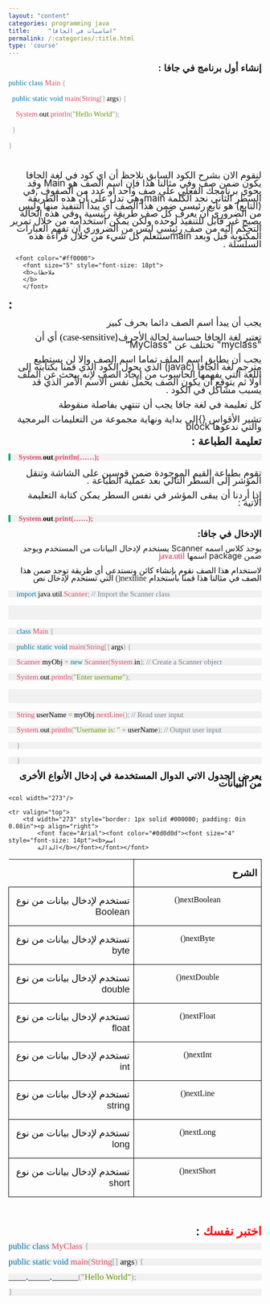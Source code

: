 ```yaml
---
layout: "content"
categories: programming java
title:     "اساسيات في الجافا"
permalink: /:categories/:title.html
type: 'course'
---
```


<p dir="rtl" align="right" style="margin-bottom: 0.11in; line-height: 108%">
<font face="Arial"><font size="4" style="font-size: 14pt"><b>إنشاء
أول برنامج في جافا </b></font></font><font size="4" style="font-size: 14pt; direction:rtl;"><b>:</b></font>
</p>
<div class="code-box">
<p>
  <font color="#0077aa"><font face="Consolas, serif"><font size="3" style="font-size: 11pt">public</font></font></font><font color="#000000"><font face="Consolas, serif"><font size="3" style="font-size: 11pt">
  </font></font></font><font color="#0077aa"><font face="Consolas, serif"><font size="3" style="font-size: 11pt">class</font></font></font><font color="#000000"><font face="Consolas, serif"><font size="3" style="font-size: 11pt">
  </font></font></font><font color="#dd4a68"><font face="Consolas, serif"><font size="3" style="font-size: 11pt">Main</font></font></font><font color="#000000"><font face="Consolas, serif"><font size="3" style="font-size: 11pt">
  </font></font></font><font color="#999999"><font face="Consolas, serif"><font size="3" style="font-size: 11pt">{</font></font></font>
</p>
<p>
  <font color="#000000">  </font><font color="#0077aa"><font face="Consolas, serif"><font size="3" style="font-size: 11pt">&nbsp;&nbsp;public</font></font></font><font color="#000000"><font face="Consolas, serif"><font size="3" style="font-size: 11pt">
  </font></font></font><font color="#0077aa"><font face="Consolas, serif"><font size="3" style="font-size: 11pt">static</font></font></font><font color="#000000"><font face="Consolas, serif"><font size="3" style="font-size: 11pt">
  </font></font></font><font color="#0077aa"><font face="Consolas, serif"><font size="3" style="font-size: 11pt">void</font></font></font><font color="#000000"><font face="Consolas, serif"><font size="3" style="font-size: 11pt">
  </font></font></font><font color="#dd4a68"><font face="Consolas, serif"><font size="3" style="font-size: 11pt">main</font></font></font><font color="#999999"><font face="Consolas, serif"><font size="3" style="font-size: 11pt">(</font></font></font><font color="#dd4a68"><font face="Consolas, serif"><font size="3" style="font-size: 11pt">String</font></font></font><font color="#999999"><font face="Consolas, serif"><font size="3" style="font-size: 11pt">[]</font></font></font><font color="#000000"><font face="Consolas, serif"><font size="3" style="font-size: 11pt">
  args</font></font></font><font color="#999999"><font face="Consolas, serif"><font size="3" style="font-size: 11pt">)</font></font></font><font color="#000000"><font face="Consolas, serif"><font size="3" style="font-size: 11pt">
  </font></font></font><font color="#999999"><font face="Consolas, serif"><font size="3" style="font-size: 11pt">{</font></font></font>
</p>
<p>
  <font color="#000000">    </font><font color="#dd4a68"><font face="Consolas, serif"><font size="3" style="font-size: 11pt">&nbsp;&nbsp;&nbsp;&nbsp;System</font></font></font><font color="#999999"><font face="Consolas, serif"><font size="3" style="font-size: 11pt">.</font></font></font><font color="#000000"><font face="Consolas, serif"><font size="3" style="font-size: 11pt">out</font></font></font><font color="#999999"><font face="Consolas, serif"><font size="3" style="font-size: 11pt">.</font></font></font><font color="#dd4a68"><font face="Consolas, serif"><font size="3" style="font-size: 11pt">println</font></font></font><font color="#999999"><font face="Consolas, serif"><font size="3" style="font-size: 11pt">(</font></font></font><font color="#669900"><font face="Consolas, serif"><font size="3" style="font-size: 11pt">&quot;Hello
  World&quot;</font></font></font><font color="#999999"><font face="Consolas, serif"><font size="3" style="font-size: 11pt">);</font></font></font>
</p>
<p>
  <font color="#000000"></font><font color="#999999"><font face="Consolas, serif"><font size="3" style="font-size: 11pt">&nbsp;&nbsp;}</font></font></font>
</p>
<p>
  <font color="#999999"><font face="Consolas, serif"><font size="3" style="font-size: 11pt">}</font></font></font>
</p>
<p dir="rtl" align="right" style="margin-bottom: 0.11in; line-height: 108%">
<br/>
</p>
</div>
<p dir="rtl" align="right" style="margin-bottom: 0.11in; line-height: 108%">
<font face="Arial"><font size="4" style="font-size: 14pt">لنقوم
الان بشرح الكود السابق نلاحظ أن  </font><font size="4" style="font-size: 14pt">ا</font><font size="4" style="font-size: 14pt">ي
كود في لغة الجافا يكون ضمن صف وفي مثالنا
هذا فإن اسم الصف هو </font></font><font size="4" style="font-size: 14pt">Main
 </font><font face="Arial"><font size="4" style="font-size: 14pt">وقد
يحوي برنامجك  الفعلي على صف واحد او عدد
من الصفوف </font></font><font size="4" style="font-size: 14pt">,</font><font face="Arial"><font size="4" style="font-size: 14pt">في
السطر الثاني نجد  الكلمة   </font></font><font size="4" style="font-size: 14pt">main</font><font face="Arial"><font size="4" style="font-size: 14pt">وهي
تدل على أن هذه الطريقة </font></font><font size="4" style="font-size: 14pt">(</font><font face="Arial"><font size="4" style="font-size: 14pt">التابع</font></font><font size="4" style="font-size: 14pt">)
</font><font face="Arial"><font size="4" style="font-size: 14pt">هو
تابع رئيسي ضمن هذا الصف  أي يبدأ التنفيذ
منها وليس من الضروري أن يعرف كل صف طريقة
رئيسية </font></font><font size="4" style="font-size: 14pt">,</font><font face="Arial"><font size="4" style="font-size: 14pt">وفي
هذه الحالة يصبح غير قابل للتنفيذ لوحده
ولكن يمكن استخدامه من خلال تمرير التحكم
إليه من صف رئيسي ليس من الضروري ان تفهم
 العبارات المكتوبة قبل وبعد  </font></font><font size="4" style="font-size: 14pt">main</font><font face="Arial"><font size="4" style="font-size: 14pt">ستتعلم
كل شيء من خلال  قراءة هذه السلسلة </font></font><font size="4" style="font-size: 14pt">.</font>
</p>
<p dir="rtl" align="right" style="margin-bottom: 0.11in; line-height: 108%">
  <font face="Arial">

      <font color="#ff0000">
        <font size="5" style="font-size: 18pt">
        <b>ملاحظات
        </b>
        </font>

  </font>
  <font size="5" style="font-size: 18pt">
    <b>:</b>
  </font>
</font>

</p>
<p dir="rtl" align="right" style="margin-bottom: 0.11in; line-height: 108%">
 <font face="Arial"><font size="4" style="font-size: 14pt">يجب
أن يبدأ اسم ال</font><font size="4" style="font-size: 14pt">صف</font><font size="4" style="font-size: 14pt">
دائما بحرف كبير</font></font>
</p>
<p dir="rtl" align="right" style="margin-bottom: 0.11in; line-height: 108%">
<font face="Arial"><font size="4" style="font-size: 14pt">تعتبر
لغة الجافا حساسة لحالة الأحرف</font></font><font size="4" style="font-size: 14pt">(</font><font color="#000000"><font face="Verdana, serif"><font size="4" style="font-size: 14pt"><span style="background: #ffffff">case-sensitive)</span></font></font></font><font size="4" style="font-size: 14pt">
</font><font face="Arial"><font size="4" style="font-size: 14pt">أي
أن </font></font><font size="4" style="font-size: 14pt">&quot;myclass</font><font size="4" style="font-size: 14pt">&quot;
</font><font face="Arial"><font size="4" style="font-size: 14pt">تختلف
عن </font></font><font size="4" style="font-size: 14pt">&quot;MyClass&quot;</font>
</p>
<p dir="rtl" align="right" style="margin-bottom: 0.11in; line-height: 108%">
 <font face="Arial"><font size="4" style="font-size: 14pt">يجب
 أن يطابق  اسم الملف تماما اسم الصف وإلا
لن يستطيع مترجم لغة الجافا </font></font><font size="4" style="font-size: 14pt">(javac)
</font><font face="Arial"><font size="4" style="font-size: 14pt">الذي
يحول الكود الذي قمنا بكتابته إلى اللغة
التي يفهمها الحاسوب من إيجاد الصف لإنه
يبحث عن الملف أولا ثم يتوقع أن يكون الصف
يحمل نفس الاسم الأمر الذي قد يسبب مشاكل
في الكود </font></font><font size="4" style="font-size: 14pt">.</font>
</p>
<p dir="rtl" align="right" style="margin-bottom: 0.11in; line-height: 108%">
<font face="Arial"><font size="4" style="font-size: 14pt">كل
تعليمة في لغة جافا يجب أن تنتهي بفاصلة
منقوطة </font></font>

</p>
<p dir="rtl" align="right" style="margin-bottom: 0.11in; line-height: 108%">
<font face="Arial"><font size="4" style="font-size: 14pt">تشير
الأقواس  </font></font><font size="4" style="font-size: 14pt">{}</font><font face="Arial"><font size="4" style="font-size: 14pt">إلى
بداية ونهاية مجموعة من التعليمات البرمجية
والتي ندعوها   </font></font><font size="4" style="font-size: 14pt">block
</font>

</p>
<p dir="rtl" align="right" style="margin-bottom: 0.11in; line-height: 108%">
<font face="Arial"><font size="4" style="font-size: 16pt"><b>تعليمة
الطباعة </b></font></font><font size="4" style="font-size: 16pt"><b>:</b></font>
</p>
<p style="margin-top: 0.17in; margin-bottom: 0.17in; border-top: none; border-bottom: none; border-left: 3.00pt solid #04aa6d; border-right: none; padding-top: 0in; padding-bottom: 0in; padding-left: 0.17in; padding-right: 0in; line-height: 100%; background: #f1f1f1">
<font color="#dd4a68"><font face="Consolas, serif"><font size="3" style="font-size: 11pt"><b>System</b></font></font></font><font color="#999999"><font face="Consolas, serif"><font size="3" style="font-size: 11pt"><b>.</b></font></font></font><font color="#000000"><font face="Consolas, serif"><font size="3" style="font-size: 11pt"><b>out</b></font></font></font><font color="#999999"><font face="Consolas, serif"><font size="3" style="font-size: 11pt"><b>.</b></font></font></font><font color="#dd4a68"><font face="Consolas, serif"><font size="3" style="font-size: 11pt"><b>println(……);</b></font></font></font>
</p>
<p dir="rtl" align="right" style="margin-bottom: 0.11in; line-height: 108%">
<font face="Arial"><font size="4" style="font-size: 14pt">تقوم
بطباعة القيم الموجودة ضمن قوسين على
الشاشة وتنقل المؤشر إلى السطر التالي
بعد عملية الطباعة </font></font><font size="4" style="font-size: 14pt">.</font>
</p>
<p dir="rtl" align="right" style="margin-bottom: 0.11in; line-height: 108%">
<font face="Arial"><font size="4" style="font-size: 14pt">إذا
أردنا أن يبقى المؤشر في نفس السطر يمكن
كتابة التعليمة الأتية </font></font><font size="4" style="font-size: 14pt">:</font>
</p>
<p style="margin-top: 0.17in; margin-bottom: 0.17in; border-top: none; border-bottom: none; border-left: 3.00pt solid #04aa6d; border-right: none; padding-top: 0in; padding-bottom: 0in; padding-left: 0.17in; padding-right: 0in; line-height: 100%; background: #f1f1f1">
<font color="#dd4a68"><font face="Consolas, serif"><font size="3" style="font-size: 11pt"><b>System</b></font></font></font><font color="#999999"><font face="Consolas, serif"><font size="3" style="font-size: 11pt"><b>.</b></font></font></font><font color="#000000"><font face="Consolas, serif"><font size="3" style="font-size: 11pt"><b>out</b></font></font></font><font color="#999999"><font face="Consolas, serif"><font size="3" style="font-size: 11pt"><b>.</b></font></font></font><font color="#dd4a68"><font face="Consolas, serif"><font size="3" style="font-size: 11pt"><b>print(……);</b></font></font></font>
</p>
<p dir="rtl" align="right" style="margin-bottom: 0.11in; line-height: 108%">
<font face="Arial"><font size="4" style="font-size: 14pt"><b>الإدخال
في جافا</b></font></font><font size="4" style="font-size: 14pt"><b>:</b></font>
</p>
<p dir="rtl" align="right" style="margin-bottom: 0.11in; line-height: 108%">
<font face="Arial"><font size="3" style="font-size: 12pt">يوجد
كلاس اسمه </font></font><font size="3" style="font-size: 12pt">Scanner
</font><font face="Arial"><font size="3" style="font-size: 12pt">يستخدم
لإدخال البيانات من المستخدم ويوجد ضمن
</font></font><font size="3" style="font-size: 12pt">package
</font><font face="Arial"><font size="3" style="font-size: 12pt">اسمها
</font></font><font color="#dc143c"><font face="Consolas, serif"><font size="3" style="font-size: 12pt">java.util</font></font></font>
</p>
<p dir="rtl" align="right" style="margin-bottom: 0.11in; line-height: 108%">
<font face="Arial"><font color="#0d0d0d"><font size="3" style="font-size: 12pt">لاستخدام
هذا الصف نقوم بإنشاء كائن ونستدعي أي
طريقة توجد ضمن هذا الصف في مثالنا هذا
قمنا باستخدام </font></font><font face="Consolas, serif"><font size="3" style="font-size: 12pt">nextline()</font></font></font><font color="#0d0d0d"><font face="Consolas, serif"><font size="3" style="font-size: 12pt">
</font></font><font face="Arial"><font size="3" style="font-size: 12pt">التي
تستخدم لإدخال نص </font></font></font>
</p>

<div class="code-box">
<p style="margin-top: 0.17in; margin-bottom: 0.17in; border-top: none; border-bottom: none; border-right: none; padding-top: 0in; padding-bottom: 0in; padding-left: 0.17in; padding-right: 0in; line-height: 100%; background: #f1f1f1">
<font face="Courier New, serif"><font size="2" style="font-size: 10pt"><font color="#0077aa"><font face="Consolas, serif"><font size="3" style="font-size: 11pt">import</font></font></font><font face="Courier New, serif"><font size="2" style="font-size: 10pt"><font color="#000000"><font face="Consolas, serif"><font size="3" style="font-size: 11pt">
</font></font></font></font></font><font color="#000000"><font face="Consolas, serif"><font size="3" style="font-size: 11pt">java</font></font></font><font color="#999999"><font face="Consolas, serif"><font size="3" style="font-size: 11pt">.</font></font></font><font color="#000000"><font face="Consolas, serif"><font size="3" style="font-size: 11pt">util</font></font></font><font color="#999999"><font face="Consolas, serif"><font size="3" style="font-size: 11pt">.</font></font></font><font color="#dd4a68"><font face="Consolas, serif"><font size="3" style="font-size: 11pt">Scanner</font></font></font><font color="#999999"><font face="Consolas, serif"><font size="3" style="font-size: 11pt">;</font></font></font><font face="Courier New, serif"><font size="2" style="font-size: 10pt"><font color="#000000"><font face="Consolas, serif"><font size="3" style="font-size: 11pt">
 </font></font></font></font></font><font color="#708090"><font face="Consolas, serif"><font size="3" style="font-size: 11pt">//
Import the Scanner class</font></font></font></font></font>
</p>
<p style="margin-top: 0.17in; margin-bottom: 0.17in; border-top: none; border-bottom: none; border-right: none; padding-top: 0in; padding-bottom: 0in; padding-left: 0.17in; padding-right: 0in; line-height: 100%; background: #f1f1f1">
<br/>
<br/>
</p>
<p style="margin-top: 0.17in; margin-bottom: 0.17in; border-top: none; border-bottom: none; border-right: none; padding-top: 0in; padding-bottom: 0in; padding-left: 0.17in; padding-right: 0in; line-height: 100%; background: #f1f1f1">
<font face="Courier New, serif"><font size="2" style="font-size: 10pt"><font color="#0077aa"><font face="Consolas, serif"><font size="3" style="font-size: 11pt">class</font></font></font><font face="Courier New, serif"><font size="2" style="font-size: 10pt"><font color="#000000"><font face="Consolas, serif"><font size="3" style="font-size: 11pt">
</font></font></font></font></font><font color="#dd4a68"><font face="Consolas, serif"><font size="3" style="font-size: 11pt">Main</font></font></font><font face="Courier New, serif"><font size="2" style="font-size: 10pt"><font color="#000000"><font face="Consolas, serif"><font size="3" style="font-size: 11pt">
</font></font></font></font></font><font color="#999999"><font face="Consolas, serif"><font size="3" style="font-size: 11pt">{</font></font></font></font></font>
</p>
<p style="margin-top: 0.17in; margin-bottom: 0.17in; border-top: none; border-bottom: none; border-right: none; padding-top: 0in; padding-bottom: 0in; padding-left: 0.17in; padding-right: 0in; line-height: 100%; background: #f1f1f1">
<font color="#000000">  </font><font face="Courier New, serif"><font size="2" style="font-size: 10pt"><font color="#0077aa"><font face="Consolas, serif"><font size="3" style="font-size: 11pt">public</font></font></font><font face="Courier New, serif"><font size="2" style="font-size: 10pt"><font color="#000000"><font face="Consolas, serif"><font size="3" style="font-size: 11pt">
</font></font></font></font></font><font color="#0077aa"><font face="Consolas, serif"><font size="3" style="font-size: 11pt">static</font></font></font><font face="Courier New, serif"><font size="2" style="font-size: 10pt"><font color="#000000"><font face="Consolas, serif"><font size="3" style="font-size: 11pt">
</font></font></font></font></font><font color="#0077aa"><font face="Consolas, serif"><font size="3" style="font-size: 11pt">void</font></font></font><font face="Courier New, serif"><font size="2" style="font-size: 10pt"><font color="#000000"><font face="Consolas, serif"><font size="3" style="font-size: 11pt">
</font></font></font></font></font><font color="#dd4a68"><font face="Consolas, serif"><font size="3" style="font-size: 11pt">main</font></font></font><font color="#999999"><font face="Consolas, serif"><font size="3" style="font-size: 11pt">(</font></font></font><font color="#dd4a68"><font face="Consolas, serif"><font size="3" style="font-size: 11pt">String</font></font></font><font color="#999999"><font face="Consolas, serif"><font size="3" style="font-size: 11pt">[]</font></font></font><font face="Courier New, serif"><font size="2" style="font-size: 10pt"><font color="#000000"><font face="Consolas, serif"><font size="3" style="font-size: 11pt">
args</font></font></font></font></font><font color="#999999"><font face="Consolas, serif"><font size="3" style="font-size: 11pt">)</font></font></font><font face="Courier New, serif"><font size="2" style="font-size: 10pt"><font color="#000000"><font face="Consolas, serif"><font size="3" style="font-size: 11pt">
</font></font></font></font></font><font color="#999999"><font face="Consolas, serif"><font size="3" style="font-size: 11pt">{</font></font></font></font></font>
</p>
<p style="margin-top: 0.17in; margin-bottom: 0.17in; border-top: none; border-bottom: none; border-right: none; padding-top: 0in; padding-bottom: 0in; padding-left: 0.17in; padding-right: 0in; line-height: 100%; background: #f1f1f1">
<font color="#000000">    </font><font face="Courier New, serif"><font size="2" style="font-size: 10pt"><font color="#dd4a68"><font face="Consolas, serif"><font size="3" style="font-size: 11pt">Scanner</font></font></font><font face="Courier New, serif"><font size="2" style="font-size: 10pt"><font color="#000000"><font face="Consolas, serif"><font size="3" style="font-size: 11pt">
myObj </font></font></font></font></font><font color="#9a6e3a"><font face="Consolas, serif"><font size="3" style="font-size: 11pt">=</font></font></font><font face="Courier New, serif"><font size="2" style="font-size: 10pt"><font color="#000000"><font face="Consolas, serif"><font size="3" style="font-size: 11pt">
</font></font></font></font></font><font color="#0077aa"><font face="Consolas, serif"><font size="3" style="font-size: 11pt">new</font></font></font><font face="Courier New, serif"><font size="2" style="font-size: 10pt"><font color="#000000"><font face="Consolas, serif"><font size="3" style="font-size: 11pt">
</font></font></font></font></font><font color="#dd4a68"><font face="Consolas, serif"><font size="3" style="font-size: 11pt">Scanner</font></font></font><font color="#999999"><font face="Consolas, serif"><font size="3" style="font-size: 11pt">(</font></font></font><font color="#dd4a68"><font face="Consolas, serif"><font size="3" style="font-size: 11pt">System</font></font></font><font color="#999999"><font face="Consolas, serif"><font size="3" style="font-size: 11pt">.</font></font></font><font face="Courier New, serif"><font size="2" style="font-size: 10pt"><font color="#000000"><font face="Consolas, serif"><font size="3" style="font-size: 11pt">in</font></font></font></font></font><font color="#999999"><font face="Consolas, serif"><font size="3" style="font-size: 11pt">);</font></font></font><font face="Courier New, serif"><font size="2" style="font-size: 10pt"><font color="#000000"><font face="Consolas, serif"><font size="3" style="font-size: 11pt">
 </font></font></font></font></font><font color="#708090"><font face="Consolas, serif"><font size="3" style="font-size: 11pt">//
Create a Scanner object</font></font></font></font></font>
</p>
<p style="margin-top: 0.17in; margin-bottom: 0.17in; border-top: none; border-bottom: none; border-right: none; padding-top: 0in; padding-bottom: 0in; padding-left: 0.17in; padding-right: 0in; line-height: 100%; background: #f1f1f1">
<font color="#000000">    </font><font face="Courier New, serif"><font size="2" style="font-size: 10pt"><font color="#dd4a68"><font face="Consolas, serif"><font size="3" style="font-size: 11pt">System</font></font></font><font color="#999999"><font face="Consolas, serif"><font size="3" style="font-size: 11pt">.</font></font></font><font face="Courier New, serif"><font size="2" style="font-size: 10pt"><font color="#000000"><font face="Consolas, serif"><font size="3" style="font-size: 11pt">out</font></font></font></font></font><font color="#999999"><font face="Consolas, serif"><font size="3" style="font-size: 11pt">.</font></font></font><font color="#dd4a68"><font face="Consolas, serif"><font size="3" style="font-size: 11pt">println</font></font></font><font color="#999999"><font face="Consolas, serif"><font size="3" style="font-size: 11pt">(</font></font></font><font color="#669900"><font face="Consolas, serif"><font size="3" style="font-size: 11pt">&quot;Enter
username&quot;</font></font></font><font color="#999999"><font face="Consolas, serif"><font size="3" style="font-size: 11pt">);</font></font></font></font></font>
</p>
<p style="margin-top: 0.17in; margin-bottom: 0.17in; border-top: none; border-bottom: none; border-right: none; padding-top: 0in; padding-bottom: 0in; padding-left: 0.17in; padding-right: 0in; line-height: 100%; background: #f1f1f1">
<br/>
<br/>


</p>
<p style="margin-top: 0.17in; margin-bottom: 0.17in; border-top: none; border-bottom: none; border-right: none; padding-top: 0in; padding-bottom: 0in; padding-left: 0.17in; padding-right: 0in; line-height: 100%; background: #f1f1f1">
<font color="#000000">    </font><font face="Courier New, serif"><font size="2" style="font-size: 10pt"><font color="#dd4a68"><font face="Consolas, serif"><font size="3" style="font-size: 11pt">String</font></font></font><font face="Courier New, serif"><font size="2" style="font-size: 10pt"><font color="#000000"><font face="Consolas, serif"><font size="3" style="font-size: 11pt">
userName </font></font></font></font></font><font color="#9a6e3a"><font face="Consolas, serif"><font size="3" style="font-size: 11pt">=</font></font></font><font face="Courier New, serif"><font size="2" style="font-size: 10pt"><font color="#000000"><font face="Consolas, serif"><font size="3" style="font-size: 11pt">
myObj</font></font></font></font></font><font color="#999999"><font face="Consolas, serif"><font size="3" style="font-size: 11pt">.</font></font></font><font color="#dd4a68"><font face="Consolas, serif"><font size="3" style="font-size: 11pt">nextLine</font></font></font><font color="#999999"><font face="Consolas, serif"><font size="3" style="font-size: 11pt">();</font></font></font><font face="Courier New, serif"><font size="2" style="font-size: 10pt"><font color="#000000"><font face="Consolas, serif"><font size="3" style="font-size: 11pt">
 </font></font></font></font></font><font color="#708090"><font face="Consolas, serif"><font size="3" style="font-size: 11pt">//
Read user input</font></font></font></font></font>
</p>
<p style="margin-top: 0.17in; margin-bottom: 0.17in; border-top: none; border-bottom: none; border-right: none; padding-top: 0in; padding-bottom: 0in; padding-left: 0.17in; padding-right: 0in; line-height: 100%; background: #f1f1f1">
<font color="#000000">    </font><font face="Courier New, serif"><font size="2" style="font-size: 10pt"><font color="#dd4a68"><font face="Consolas, serif"><font size="3" style="font-size: 11pt">System</font></font></font><font color="#999999"><font face="Consolas, serif"><font size="3" style="font-size: 11pt">.</font></font></font><font face="Courier New, serif"><font size="2" style="font-size: 10pt"><font color="#000000"><font face="Consolas, serif"><font size="3" style="font-size: 11pt">out</font></font></font></font></font><font color="#999999"><font face="Consolas, serif"><font size="3" style="font-size: 11pt">.</font></font></font><font color="#dd4a68"><font face="Consolas, serif"><font size="3" style="font-size: 11pt">println</font></font></font><font color="#999999"><font face="Consolas, serif"><font size="3" style="font-size: 11pt">(</font></font></font><font color="#669900"><font face="Consolas, serif"><font size="3" style="font-size: 11pt">&quot;Username
is: &quot;</font></font></font><font face="Courier New, serif"><font size="2" style="font-size: 10pt"><font color="#000000"><font face="Consolas, serif"><font size="3" style="font-size: 11pt">
</font></font></font></font></font><font color="#9a6e3a"><font face="Consolas, serif"><font size="3" style="font-size: 11pt">+</font></font></font><font face="Courier New, serif"><font size="2" style="font-size: 10pt"><font color="#000000"><font face="Consolas, serif"><font size="3" style="font-size: 11pt">
userName</font></font></font></font></font><font color="#999999"><font face="Consolas, serif"><font size="3" style="font-size: 11pt">);</font></font></font><font face="Courier New, serif"><font size="2" style="font-size: 10pt"><font color="#000000"><font face="Consolas, serif"><font size="3" style="font-size: 11pt">
 </font></font></font></font></font><font color="#708090"><font face="Consolas, serif"><font size="3" style="font-size: 11pt">//
Output user input</font></font></font></font></font>
</p>
<p style="margin-top: 0.17in; margin-bottom: 0.17in; border-top: none; border-bottom: none; border-right: none; padding-top: 0in; padding-bottom: 0in; padding-left: 0.17in; padding-right: 0in; line-height: 100%; background: #f1f1f1">
<font color="#000000">  </font><font face="Courier New, serif"><font size="2" style="font-size: 10pt"><font color="#999999"><font face="Consolas, serif"><font size="3" style="font-size: 11pt">}</font></font></font></font></font>
</p>
<p style="margin-top: 0.17in; margin-bottom: 0.17in; border-top: none; border-bottom: none; border-right: none; padding-top: 0in; padding-bottom: 0in; padding-left: 0.17in; padding-right: 0in; line-height: 100%; background: #f1f1f1">
<font face="Courier New, serif"><font size="2" style="font-size: 10pt"><font color="#999999"><font face="Consolas, serif"><font size="3" style="font-size: 11pt">}</font></font></font></font></font>
</p>
</div>

<p dir="rtl" align="right" style="margin-bottom: 0.11in; line-height: 108%">
<font face="Arial"><font color="#0d0d0d"><font size="4" style="font-size: 14pt"><b>يعرض
الجدول الاتي الدوال المستخدمة في إدخال
الأنواع الأخرى من البيانات </b></font></font></font>

</p>
<table dir="rtl" width="575" cellpadding="7" cellspacing="0">
	<col width="273"/>

	<col width="273"/>

	<tr valign="top">
		<td width="273" style="border: 1px solid #000000; padding: 0in 0.08in"><p align="right">
			<font face="Arial"><font color="#0d0d0d"><font size="4" style="font-size: 14pt"><b>اسم
			الدالة</b></font></font></font>
</p>
		</td>
		<td width="273" style="border: 1px solid #000000; padding: 0in 0.08in"><p align="right">
			<font face="Arial"><font color="#0d0d0d"><font size="4" style="font-size: 14pt"><b>الشرح</b></font></font></font>
</p>
		</td>
	</tr>
	<tr valign="top">
		<td width="273" style="border: 1px solid #000000; padding: 0in 0.08in"><p align="center">
			<font color="#0d0d0d"><font face="Consolas, serif">nextBoolean()</font></font>
</p>
		</td>
		<td width="273" style="border: 1px solid #000000; padding: 0in 0.08in"><p align="right">
			<font face="Arial"><font color="#0d0d0d"><font size="4" style="font-size: 14pt">تستخدم
			لإدخال بيانات من نوع </font></font><font size="4" style="font-size: 14pt">Boolean</font></font>
</p>
		</td>
	</tr>
	<tr valign="top">
		<td width="273" style="border: 1px solid #000000; padding: 0in 0.08in"><p align="center">
			<font color="#0d0d0d"><font face="Consolas, serif">nextByte()</font></font>
</p>
		</td>
		<td width="273" style="border: 1px solid #000000; padding: 0in 0.08in"><p align="right">
			<font face="Arial"><font color="#0d0d0d"><font size="4" style="font-size: 14pt">تستخدم
			لإدخال بيانات من نوع </font></font><font size="4" style="font-size: 14pt">byte</font></font>
</p>
		</td>
	</tr>
	<tr valign="top">
		<td width="273" style="border: 1px solid #000000; padding: 0in 0.08in"><p align="center">
			<font color="#0d0d0d"><font face="Consolas, serif">nextDouble()</font></font>
</p>
		</td>
		<td width="273" style="border: 1px solid #000000; padding: 0in 0.08in"><p align="right">
			<font face="Arial"><font color="#0d0d0d"><font size="4" style="font-size: 14pt">تستخدم
			لإدخال بيانات من نوع </font></font><font size="4" style="font-size: 14pt">double</font></font>
</p>
		</td>
	</tr>
	<tr valign="top">
		<td width="273" style="border: 1px solid #000000; padding: 0in 0.08in"><p align="center">
			<font color="#0d0d0d"><font face="Consolas, serif">nextFloat()</font></font>
</p>
		</td>
		<td width="273" style="border: 1px solid #000000; padding: 0in 0.08in"><p align="right">
			<font face="Arial"><font color="#0d0d0d"><font size="4" style="font-size: 14pt">تستخدم
			لإدخال بيانات من نوع </font></font><font size="4" style="font-size: 14pt">float</font></font>
</p>
		</td>
	</tr>
	<tr valign="top">
		<td width="273" style="border: 1px solid #000000; padding: 0in 0.08in"><p align="center">
			<font color="#0d0d0d"><font face="Consolas, serif">nextInt()</font></font>
</p>
		</td>
		<td width="273" style="border: 1px solid #000000; padding: 0in 0.08in"><p align="right">
			<font face="Arial"><font color="#0d0d0d"><font size="4" style="font-size: 14pt">تستخدم
			لإدخال بيانات من نوع </font></font><font size="4" style="font-size: 14pt">int</font></font>
</p>
		</td>
	</tr>
	<tr valign="top">
		<td width="273" style="border: 1px solid #000000; padding: 0in 0.08in"><p align="center">
			<font color="#0d0d0d"><font face="Consolas, serif">nextLine()</font></font>
</p>
		</td>
		<td width="273" style="border: 1px solid #000000; padding: 0in 0.08in"><p align="right">
			<font face="Arial"><font color="#0d0d0d"><font size="4" style="font-size: 14pt">تستخدم
			لإدخال بيانات من نوع </font></font><font size="4" style="font-size: 14pt">string</font></font>
</p>
		</td>
	</tr>
	<tr valign="top">
		<td width="273" style="border: 1px solid #000000; padding: 0in 0.08in"><p align="center">
			<font color="#0d0d0d"><font face="Consolas, serif">nextLong()</font></font>
</p>
		</td>
		<td width="273" style="border: 1px solid #000000; padding: 0in 0.08in"><p align="right">
			<font face="Arial"><font color="#0d0d0d"><font size="4" style="font-size: 14pt">تستخدم
			لإدخال بيانات من نوع </font></font><font size="4" style="font-size: 14pt">long</font></font>
</p>
		</td>
	</tr>
	<tr valign="top">
		<td width="273" style="border: 1px solid #000000; padding: 0in 0.08in"><p align="center">
			<font color="#0d0d0d"><font face="Consolas, serif">nextShort()</font></font>
</p>
		</td>
		<td width="273" style="border: 1px solid #000000; padding: 0in 0.08in"><p align="right">
			<font face="Arial"><font color="#0d0d0d"><font size="4" style="font-size: 14pt">تستخدم
			لإدخال بيانات من نوع </font></font><font size="4" style="font-size: 14pt">short</font></font>
</p>
		</td>
	</tr>
</table>
<p dir="rtl" align="right" style="margin-bottom: 0.11in; line-height: 108%">
<br/>
<br/>


</p>
<p dir="rtl" align="right" style="margin-bottom: 0.11in; line-height: 108%">
<font face="Arial"><font color="#ff0000"><font size="5" style="font-size: 18pt"><b>اختبر
نفسك </b></font></font><font size="5" style="font-size: 18pt"><b>:</b></font></font>
</p>

<div class="code-box">
<p style="margin-top: 0.17in; margin-bottom: 0.17in; line-height: 100%; background: #f1f1f1">
<font color="#0077aa"><font face="Consolas, serif"><font size="4" style="font-size: 13pt">public</font></font></font><font color="#000000"><font face="Consolas, serif"><font size="4" style="font-size: 13pt">
</font></font></font><font color="#0077aa"><font face="Consolas, serif"><font size="4" style="font-size: 13pt">class</font></font></font><font color="#000000"><font face="Consolas, serif"><font size="4" style="font-size: 13pt">
</font></font></font><font color="#dd4a68"><font face="Consolas, serif"><font size="4" style="font-size: 13pt">MyClass</font></font></font><font color="#000000"><font face="Consolas, serif"><font size="4" style="font-size: 13pt">
</font></font></font><font color="#999999"><font face="Consolas, serif"><font size="4" style="font-size: 13pt">{</font></font></font>
</p>
<p style="margin-top: 0.17in; margin-bottom: 0.17in; line-height: 100%; background: #f1f1f1">
<font color="#000000">  </font><font color="#0077aa"><font face="Consolas, serif"><font size="4" style="font-size: 13pt">public</font></font></font><font color="#000000"><font face="Consolas, serif"><font size="4" style="font-size: 13pt">
</font></font></font><font color="#0077aa"><font face="Consolas, serif"><font size="4" style="font-size: 13pt">static</font></font></font><font color="#000000"><font face="Consolas, serif"><font size="4" style="font-size: 13pt">
</font></font></font><font color="#0077aa"><font face="Consolas, serif"><font size="4" style="font-size: 13pt">void</font></font></font><font color="#000000"><font face="Consolas, serif"><font size="4" style="font-size: 13pt">
</font></font></font><font color="#dd4a68"><font face="Consolas, serif"><font size="4" style="font-size: 13pt">main</font></font></font><font color="#999999"><font face="Consolas, serif"><font size="4" style="font-size: 13pt">(</font></font></font><font color="#dd4a68"><font face="Consolas, serif"><font size="4" style="font-size: 13pt">String</font></font></font><font color="#999999"><font face="Consolas, serif"><font size="4" style="font-size: 13pt">[]</font></font></font><font color="#000000"><font face="Consolas, serif"><font size="4" style="font-size: 13pt">
args</font></font></font><font color="#999999"><font face="Consolas, serif"><font size="4" style="font-size: 13pt">)</font></font></font><font color="#000000"><font face="Consolas, serif"><font size="4" style="font-size: 13pt">
</font></font></font><font color="#999999"><font face="Consolas, serif"><font size="4" style="font-size: 13pt">{</font></font></font>
</p>
<p style="margin-top: 0.17in; margin-bottom: 0.17in; line-height: 100%; background: #f1f1f1">
<font color="#000000"><font face="Consolas, serif"><font size="4" style="font-size: 13pt">____._____.______</font></font></font><font color="#999999"><font face="Consolas, serif"><font size="4" style="font-size: 13pt">(</font></font></font><font color="#669900"><font face="Consolas, serif"><font size="4" style="font-size: 13pt">&quot;Hello
World&quot;</font></font></font><font color="#999999"><font face="Consolas, serif"><font size="4" style="font-size: 13pt">);</font></font></font>
</p>
<p style="margin-top: 0.17in; margin-bottom: 0.17in; line-height: 100%; background: #f1f1f1">
<font color="#000000">  </font><font color="#999999"><font face="Consolas, serif"><font size="4" style="font-size: 13pt">}</font></font></font>
</p>
</div>

<p style="margin-bottom: 0.11in; line-height: 108%"><br/>
<br/>
</p>
